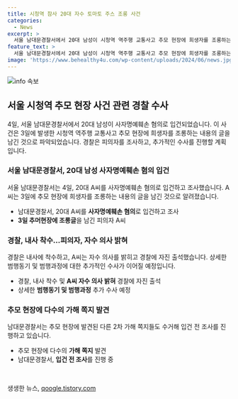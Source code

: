 ```yaml
---
title: 시청역 참사 20대 자수 토마토 주스 조롱 사건
categories:
  - News
excerpt: >
  서울 남대문경찰서에서 20대 남성이 시청역 역주행 교통사고 추모 현장에 희생자를 조롱하는 글을 남긴 사건으로 사자명예훼손 혐의로 입건됐다. 경찰은 피의자에 대한 상세한 동기와 과정을 수사 중이며, 현장에서 발견된 다른 가해 쪽지들에 대해서도 조사를 진행 중이다. 추가적인 정보 수집과 정확한 사건 파악을 위해 수사가 계속되고 있다. 
feature_text: >
  서울 남대문경찰서에서 20대 남성이 시청역 역주행 교통사고 추모 현장에 희생자를 조롱하는 글을 남긴 사건으로 사자명예훼손 혐의로 입건됐다. 경찰은 피의자에 대한 상세한 동기와 과정을 수사 중이며, 현장에서 발견된 다른 가해 쪽지들에 대해서도 조사를 진행 중이다. 추가적인 정보 수집과 정확한 사건 파악을 위해 수사가 계속되고 있다. 
image: 'https://www.behealthy4u.com/wp-content/uploads/2024/06/news.jpg'
---
```


<p><img src="https://www.behealthy4u.com/wp-content/uploads/2024/06/news.jpg" alt="info 속보" /></p>

<h2 data-ke-size="size26">서울 시청역 추모 현장 사건 관련 경찰 수사</h2>

<p data-ke-size="size16">4일, 서울 남대문경찰서에서 20대 남성이 사자명예훼손 혐의로 입건되었습니다. 이 사건은 3일에 발생한 시청역 역주행 교통사고 추모 현장에 희생자를 조롱하는 내용의 글을 남긴 것으로 파악되었습니다. 경찰은 피의자를 조사하고, 추가적인 수사를 진행할 계획입니다.</p>

<h3>서울 남대문경찰서, 20대 남성 사자명예훼손 혐의 입건</h3>

<p data-ke-size="size16">서울 남대문경찰서는 4일, 20대 A씨를 사자명예훼손 혐의로 입건하고 조사했습니다. A씨는 3일에 추모 현장에 희생자를 조롱하는 내용의 글을 남긴 것으로 알려졌습니다.</p>

<ul>
  <li>남대문경찰서, 20대 A씨를 <b>사자명예훼손 혐의</b>로 입건하고 조사</li>
  <li><b>3일 추머현장에 조롱글</b>을 남긴 피의자 A씨</li>
</ul>

<h3>경찰, 내사 착수…피의자, 자수 의사 밝혀</h3>

<p data-ke-size="size16">경찰은 내사에 착수하고, A씨는 자수 의사를 밝히고 경찰에 자진 출석했습니다. 상세한 범행동기 및 범행과정에 대한 추가적인 수사가 이어질 예정입니다.</p>

<ul>
  <li>경찰, 내사 착수 및 <b>A씨 자수 의사 밝혀</b> 경찰에 자진 출석</li>
  <li>상세한 <b>범행동기 및 범행과정</b> 추가 수사 예정</li>
</ul>

<h3>추모 현장에 다수의 가해 쪽지 발견</h3>

<p data-ke-size="size16">남대문경찰서는 추모 현장에 발견된 다른 2차 가해 쪽지들도 수거해 입건 전 조사를 진행하고 있습니다.</p>

<ul>
  <li>추모 현장에 다수의 <b>가해 쪽지</b> 발견</li>
  <li>남대문경찰서, <b>입건 전 조사</b>를 진행 중</li>
</ul>

<p data-ke-size="size16">&nbsp;</p>
생생한 뉴스, <a href="https://qoogle.tistory.com" rel="dofollow">qoogle.tistory.com</a>


